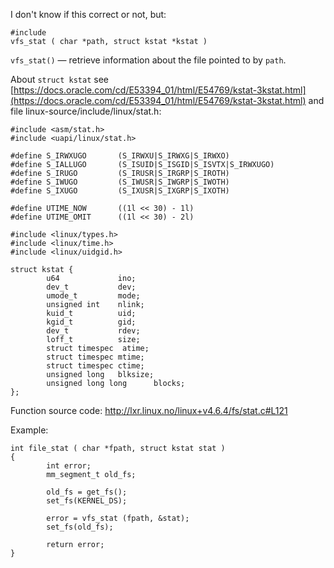 I don't know if this correct or not, but:

```
#include
vfs_stat ( char *path, struct kstat *kstat )
```

`vfs_stat()` — retrieve information about the file pointed to by `path`.

About `struct kstat` see [https://docs.oracle.com/cd/E53394_01/html/E54769/kstat-3kstat.html](https://docs.oracle.com/cd/E53394_01/html/E54769/kstat-3kstat.html) and file linux-source/include/linux/stat.h:
```
#include <asm/stat.h>
#include <uapi/linux/stat.h>

#define S_IRWXUGO       (S_IRWXU|S_IRWXG|S_IRWXO)
#define S_IALLUGO       (S_ISUID|S_ISGID|S_ISVTX|S_IRWXUGO)
#define S_IRUGO         (S_IRUSR|S_IRGRP|S_IROTH)
#define S_IWUGO         (S_IWUSR|S_IWGRP|S_IWOTH)
#define S_IXUGO         (S_IXUSR|S_IXGRP|S_IXOTH)

#define UTIME_NOW       ((1l << 30) - 1l)
#define UTIME_OMIT      ((1l << 30) - 2l)

#include <linux/types.h>
#include <linux/time.h>
#include <linux/uidgid.h>

struct kstat {
        u64             ino;
        dev_t           dev;
        umode_t         mode;
        unsigned int    nlink;
        kuid_t          uid;
        kgid_t          gid;
        dev_t           rdev;
        loff_t          size;
        struct timespec  atime;
        struct timespec mtime;
        struct timespec ctime;
        unsigned long   blksize;
        unsigned long long      blocks;
};
```

Function source code: http://lxr.linux.no/linux+v4.6.4/fs/stat.c#L121

Example:

```
int file_stat ( char *fpath, struct kstat stat )
{
        int error;
        mm_segment_t old_fs;

        old_fs = get_fs();
        set_fs(KERNEL_DS);

        error = vfs_stat (fpath, &stat);
        set_fs(old_fs);

        return error;
}
```